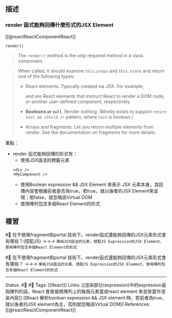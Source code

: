 ## 描述

### render 函式能夠回傳什麼形式的JSX Element

[[@reactReactComponentReact]]
```
render()
```

> The `render()` method is the only required method in a class component.

> When called, it should examine `this.props` and `this.state` and return one of the following types:
> 
> - React elements. Typically created via JSX. For example, <div /> and <MyComponent /> are React elements that instruct React to render a DOM node, or another user-defined component, respectively.
> 
>-  **Booleans or `null`**. Render nothing. (Mostly exists to support `return test && <Child />` pattern, where `test` is boolean.)
>
> - Arrays and fragments. Let you return multiple elements from render. See the documentation on fragments for more details. 



重點：
- render 函式能夠回傳的形式有：
	- 使用JSX語法的標籤元素
	```
	<div /> 
	<MyComponent /> 
	```
	- 使用Boolean expression && JSX Element 來表示 JSX 元素本身，其回傳內容會根據前者是否為true，若true，就以後者的JSX Element來呈現；若false，就忽略該Virtual DOM
	- 使用陣列包含多個React Element的形式
## 複習

#🧠 在不使用fragment和portal 技術下，render函式還能夠回傳的JSX元素形式會有哪些？(搭配JS) ->->-> `單純JSX語法的元素、搭配JS Expression的JSX Element、使用陣列包含多個React Element的形式`
<!--SR:!2022-10-31,6,230-->

#🧠 在不使用fragment和portal 技術下，render函式還能夠回傳的JSX元素形式會有哪些？ ->->-> `單純JSX語法的元素、搭配JS Expression的JSX Element、使用陣列包含多個React Element的形式`
<!--SR:!2022-10-31,6,230-->

---
Status: #🌱 #📓 
Tags:
[[React]]
Links:
[[渲染部分{expression}中的expression是指陣列的話，React 會直接將陣列上的每個元素當成react element 來並排當作渲染內容]]
[[React 解析boolean expression && JSX element  時，若前者為true，就以後者的JSX element為主，否則就忽略該Virtual DOM]]
References:
[[@reactReactComponentReact]]